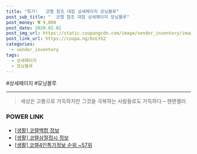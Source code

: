 ```yaml
--- 
title: "특가!   코렐 참조 대접 상세페이지 모닝블루" 
post_sub_title: "  코렐 참조 대접 상세페이지 모닝블루" 
post_money: ₩ 9,000 
post_date: 2020.02.01 
post_img_url: https://static.coupangcdn.com/image/vendor_inventory/images/2016/03/31/14/6/3e934480-929a-4f47-9fc1-72ea33ba10f7.JPG 
post_link_url: https://coupa.ng/bnLYG2 
categories: 
  - vendor_inventory 
tags: 
  - 상세페이지 
  - 모닝블루 
--- 
```

  #상세페이지 #모닝블루 
<hr> 

> 세상은 고통으로 가득하지만 그것을 극복하는 사람들로도 가득하다 – 헨렌켈러 


### POWER LINK

* <a href="https://blog.naver.com/fash111/221768528302" target="_blank"> [생활] 코렐백합 정보 </a>
* <a href="https://blog.naver.com/fasyy4321/221761543105" target="_blank"> [생활] 코렐삼절접시 정보 </a>
* <a href="https://blog.naver.com/sakai111/221772479770" target="_blank"> [생활] 코렐4인특가정보 순위 ~57위</a>
